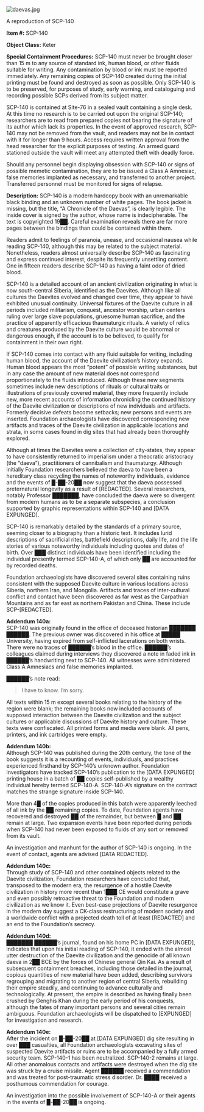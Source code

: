 ![daevas.jpg](http://scp-wiki.wdfiles.com/local--files/scp-140/daevas.jpg)

A reproduction of SCP-140

**Item #:** SCP-140

**Object Class:** Keter

**Special Containment Procedures:** SCP-140 must never be brought closer than 15 m to any source of standard ink, human blood, or other fluids suitable for writing. Any contamination by blood or ink must be reported immediately. Any remaining copies of SCP-140 created during the initial printing must be found and destroyed as soon as possible. Only SCP-140 is to be preserved, for purposes of study, early warning, and cataloguing and recording possible SCPs derived from its subject matter.

SCP-140 is contained at Site-76 in a sealed vault containing a single desk. At this time no research is to be carried out upon the original SCP-140; researchers are to read from prepared copies not bearing the signature of its author which lack its properties. In the event of approved research, SCP-140 may not be removed from the vault, and readers may not be in contact with it for longer than 9 hours. Access requires written approval from the head researcher for the explicit purposes of testing. An armed guard stationed outside the vault will meet any attempted theft with deadly force.

Should any personnel begin displaying obsession with SCP-140 or signs of possible memetic contamination, they are to be issued a Class A Amnesiac, false memories implanted as necessary, and transferred to another project. Transferred personnel must be monitored for signs of relapse.

**Description:** SCP-140 is a modern hardcopy book with an unremarkable black binding and an unknown number of white pages. The book jacket is missing, but the title, “A Chronicle of the Daevas”, is clearly legible. The inside cover is signed by the author, whose name is indecipherable. The text is copyrighted 19██. Careful examination reveals there are far more pages between the bindings than could be contained within them.

Readers admit to feelings of paranoia, unease, and occasional nausea while reading SCP-140, although this may be related to the subject material. Nonetheless, readers almost universally describe SCP-140 as fascinating and express continued interest, despite its frequently unsettling content. One in fifteen readers describe SCP-140 as having a faint odor of dried blood.

SCP-140 is a detailed account of an ancient civilization originating in what is now south-central Siberia, identified as the Daevites. Although like all cultures the Daevites evolved and changed over time, they appear to have exhibited unusual continuity. Universal fixtures of the Daevite culture in all periods included militarism, conquest, ancestor worship, urban centers ruling over large slave populations, gruesome human sacrifice, and the practice of apparently efficacious thaumaturgic rituals. A variety of relics and creatures produced by the Daevite culture would be abnormal or dangerous enough, if the account is to be believed, to qualify for containment in their own right.

If SCP-140 comes into contact with any fluid suitable for writing, including human blood, the account of the Daevite civilization’s history expands. Human blood appears the most “potent” of possible writing substances, but in any case the amount of new material does not correspond proportionately to the fluids introduced. Although these new segments sometimes include new descriptions of rituals or cultural traits or illustrations of previously covered material, they more frequently include new, more recent accounts of information chronicling the continued history of the Daevite civilization or descriptions of new individuals and artifacts. Formerly decisive defeats become setbacks; new persons and events are inserted. Foundation archaeologists have discovered corresponding new artifacts and traces of the Daevite civilization in applicable locations and strata, in some cases found in dig sites that had already been thoroughly explored.

Although at times the Daevites were a collection of city-states, they appear to have consistently returned to imperialism under a theocratic aristocracy (the “daeva”), practitioners of cannibalism and thaumaturgy. Although initially Foundation researchers believed the daeva to have been a hereditary class recycling the names of noteworthy individuals, evidence and the events of █-██-20██ now suggest that the daeva possessed preternatural longevity as a result of \[REDACTED\]. Several researchers, notably Professor ███████, have concluded the daeva were so divergent from modern humans as to be a separate subspecies, a conclusion supported by graphic representations within SCP-140 and \[DATA EXPUNGED\].

SCP-140 is remarkably detailed by the standards of a primary source, seeming closer to a biography than a historic text. It includes lurid descriptions of sacrificial rites, battlefield descriptions, daily life, and the life stories of various noteworthy individuals including quotes and dates of birth. Over ███ distinct individuals have been identified including the individual presently termed SCP-140-A, of which only ██ are accounted for by recorded deaths.

Foundation archaeologists have discovered several sites containing ruins consistent with the supposed Daevite culture in various locations across Siberia, northern Iran, and Mongolia. Artifacts and traces of inter-cultural conflict and contact have been discovered as far west as the Carpathian Mountains and as far east as northern Pakistan and China. These include SCP-\[REDACTED\].

**Addendum 140a:**  
SCP-140 was originally found in the office of deceased historian ███████ ██████. The previous owner was discovered in his office at █████ University, having expired from self-inflicted lacerations on both wrists. There were no traces of ██████’s blood in the office. ██████’s colleagues claimed during interviews they discovered a note in faded ink in ██████’s handwriting next to SCP-140. All witnesses were administered Class A Amnesiacs and false memories implanted.

██████’s note read:

> I have to know. I’m sorry.

All texts within 15 m except several books relating to the history of the region were blank; the remaining books now included accounts of supposed interaction between the Daevite civilization and the subject cultures or applicable discussions of Daevite history and culture. These texts were confiscated. All printed forms and media were blank. All pens, printers, and ink cartridges were empty.

**Addendum 140b:**  
Although SCP-140 was published during the 20th century, the tone of the book suggests it is a recounting of events, individuals, and practices experienced firsthand by SCP-140’s unknown author. Foundation investigators have tracked SCP-140’s publication to the \[DATA EXPUNGED\] printing house in a batch of ██ copies self-published by a wealthy individual hereby termed SCP-140-A. SCP-140-A’s signature on the contract matches the strange signature inside SCP-140.

More than 4█ of the copies produced in this batch were apparently leeched of all ink by the ██ remaining copies. To date, Foundation agents have recovered and destroyed ██ of the remainder, but between █ and ██ remain at large. Two expansion events have been reported during periods when SCP-140 had never been exposed to fluids of any sort or removed from its vault.

An investigation and manhunt for the author of SCP-140 is ongoing. In the event of contact, agents are advised \[DATA REDACTED\].

**Addendum 140c:**  
Through study of SCP-140 and other contained objects related to the Daevite civilization, Foundation researchers have concluded that, transposed to the modern era, the resurgence of a hostile Daevite civilization in history more recent than 1███ CE would constitute a grave and even possibly retroactive threat to the Foundation and modern civilization as we know it. Even best-case projections of Daevite resurgence in the modern day suggest a CK-class restructuring of modern society and a worldwide conflict with a projected death toll of at least \[REDACTED\] and an end to the Foundation’s secrecy.

**Addendum 140d:**  
███████ ██████’s journal, found on his home PC in \[DATA EXPUNGED\], indicates that upon his initial reading of SCP-140, it ended with the almost utter destruction of the Daevite civilization and the genocide of all known daeva in 2██ BCE by the forces of Chinese general Qin Kai. As a result of subsequent containment breaches, including those detailed in the journal, copious quantities of new material have been added, describing survivors regrouping and migrating to another region of central Siberia, rebuilding their empire steadily, and continuing to advance culturally and technologically. At present, the empire is described as having finally been crushed by Genghis Khan during the early period of his conquests, although the fates of many important persons and several cities remain ambiguous. Foundation archaeologists will be dispatched to \[EXPUNGED\] for investigation and research.

**Addendum 140e:**  
After the incident on █-██-20██ at \[DATA EXPUNGED\] dig site resulting in over ███ casualties, all Foundation archaeologists excavating sites of suspected Daevite artifacts or ruins are to be accompanied by a fully armed security team. SCP-140-1 has been neutralized. SCP-140-2 remains at large. All other anomalous contacts and artifacts were destroyed when the dig site was struck by a cruise missile. Agent ██████ received a commendation and was treated for post-traumatic stress disorder. Dr. ████ received a posthumous commendation for courage.

An investigation into the possible involvement of SCP-140-A or their agents in the events of █-██-20██ is ongoing.
